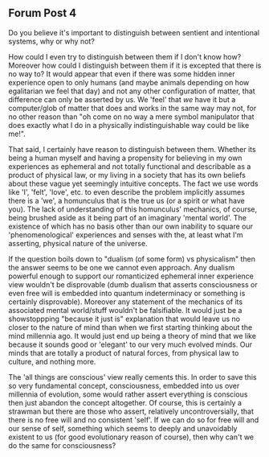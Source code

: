 ## Forum Post 4
Do you believe it's important to distinguish between sentient and intentional systems, why or why not?

How could I even try to distinguish between them if I don't know how? Moreover how could I distinguish between them if it is excepted that there is no way to? It would appear that even if there was some hidden inner experience open to only humans (and maybe animals depending on how egalitarian we feel that day) and not any other configuration of matter, that difference can only be asserted by us. We 'feel' that *we* have it but a computer/glob of matter that does and works in the same way may not, for no other reason than "oh come on no way a mere symbol manipulator that does exactly what I do in a physically indistinguishable way could be like me!".

That said, I certainly have reason to distinguish between them. Whether its being a human myself and having a propensity for believing in my own experiences as ephemeral and not totally functional and describable as a product of physical law, or my living in a society that has its own beliefs about these vague yet seemingly intuitive concepts. The fact we use words like 'I', 'felt', 'love', etc. to even describe the problem implicitly assumes there is a 'we', a homunculus that is the true us (or a spirit or what have you). The lack of understanding of this homunculus' mechanics, of course, being brushed aside as it being part of an imaginary 'mental world'. The existence of which has no basis other than our own inability to square our 'phenomenological' experiences and senses with the, at least what I'm asserting, physical nature of the universe.

If the question boils down to "dualism (of some form) vs physicalism" then the answer seems to be one we cannot even approach. Any dualism powerful enough to support our romanticized ephemeral inner experience view wouldn't be disprovable (dumb dualism that asserts consciousness or even free will is embedded into quantum indeterminacy or something is certainly disprovable). Moreover any statement of the mechanics of its associated mental world/stuff wouldn't be falsifiable. It would just be a showstoppping "because it just is" explanation that would leave us no closer to the nature of mind than when we first starting thinking about the mind millennia ago. It would just end up being a theory of mind that we like because it sounds good or 'elegant' to our very much evolved minds. Our minds that are totally a product of natural forces, from physical law to culture, and nothing more.

The 'all things are conscious' view really cements this. In order to save this so very fundamental concept, consciousness, embedded into us over millennia of evolution, some would rather assert everything is conscious then just abandon the concept altogether. Of course, this is certainly a strawman but there are those who assert, relatively uncontroversially, that there is no free will and no consistent 'self'. If we can do so for free will and our sense of self, something which seems to deeply and unavoidably existent to us (for good evolutionary reason of course), then why can't we do the same for consciousness?